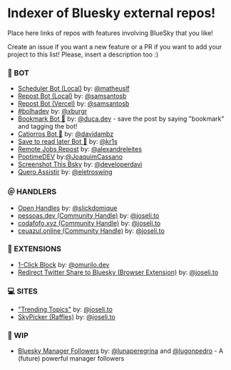 # Indexer of Bluesky external repos!

Place here links of repos with features involving BlueSky that you like!

Create an issue if you want a new feature or a PR if you want to add your project to this list!
Please, insert a description too :)

### 🤖 BOT

- [Scheduler Bot (Local)](https://github.com/matheuslf/spring.boot.scheduler.bluesky) by: [@matheuslf](https://github.com/matheuslf)
- [Repost Bot (Local)](https://github.com/samsantosb/Local-Bluesky-Repost-Bot) by: [@samsantosb](https://github.com/samsantosb)
- [Repost Bot (Vercel)](https://github.com/samsantosb/Bluesky-Repost-Bot) by: [@samsantosb](https://github.com/samsantosb)
- [#bolhadev](https://bsky.app/profile/bolhadev.com) by: [@xburgr](https://bsky.app/profile/did:plc:7mcf3jopjztipcusxgeaj2vy)
- [Bookmark Bot 📌](https://bsky.app/profile/did:plc:ugr4cq2txrfg4cdro2axjgie) by: [@duca.dev](https://bsky.app/profile/did:plc:meo7jkjahpczfoo5kcs5ieeh) - save the post by saying "bookmark" and tagging the bot!
- [Catiorros Bot 🐶](https://bsky.app/profile/did:plc:uyxcilaeh56er653ip7bkpiv) by: [@davidambz](https://github.com/davidambz)
- [Save to read later Bot 🔖](https://bsky.app/profile/savetoread.bsky.social) by: [@kr1s](https://github.com/Cristuker)
- [Remote Jobs Repost](https://bsky.app/profile/remotejobs.bsky.social) by: [@alexandreleites](https://bsky.app/profile/did:plc:rpznpgbbs5dx6fmfqmdmy4l6)
- [PoptimeDEV](https://github.com/JoaquimCassano/PoptimeDEV-2.0) by:[@JoaquimCassano](https://github.com/JoaquimCassano)
- [Screenshot This Bsky](https://github.com/developerdavi/screenshot-this-bsky) by: [@developerdavi](https://github.com/developerdavi)
- [Quero Assistir](https://github.com/eletroswing/queroassistir) by: [@eletroswing](https://github.com/eletroswing)

### ＠ HANDLERS
  
- [Open Handles](https://handles.domi.zip/) by: [@slickdomique](https://github.com/SlickDomique)
- [pessoas.dev (Community Handle)](https://pessoas.dev) by: [@joseli.to](https://bsky.app/profile/joseli.to)
- [codafofo.xyz (Community Handle)](https://codafofo.xyz) by: [@joseli.to](https://bsky.app/profile/joseli.to)
- [ceuazul.online (Community Handle)](https://ceuazul.online) by: [@joseli.to](https://bsky.app/profile/joseli.to)

### 🧩 EXTENSIONS

- [1-Click Block](https://github.com/omurilo/bsky-one-click-block) by: [@omurilo.dev](https://bsky.app/profile/omurilo.dev)
- [Redirect Twitter Share to Bluesky (Browser Extension)](https://share.notx.blue) by: [@joseli.to](https://bsky.app/profile/joseli.to)

### 💻 SITES

- ["Trending Topics"](https://trending.notx.blue) by: [@joseli.to](https://bsky.app/profile/joseli.to)
- [SkyPicker (Raffles)](https://skypicker.site) by: [@joseli.to](https://bsky.app/profile/joseli.to)

### 🚧 WIP

- [Bluesky Manager Followers](https://github.com/lunaperegrina/bluesky-followers) by: [@lunaperegrina](https://github.com/lunaperegrina) and [@lugonpedro](https://github.com/lugonpedro) - A (future) powerful manager followers
